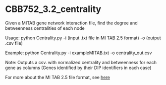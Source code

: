 # CBB752_3.2_centrality
Given a MITAB gene network interaction file, find the degree and betweenness centralities of each node

Usage:      python Centrality.py -i (input .txt file in MI TAB 2.5 format) -o (output .csv file)

Example:    python Centrality.py -i exampleMITAB.txt -o centrality_out.csv

Note:       Outputs a csv. with normalized centrality and betweenness for each gene as columns
(Genes identified by their DIP identifiers in each case)

For more about the MI TAB 2.5 file format, see [here](https://code.google.com/archive/p/psimi/wikis/PsimiTabFormat.wiki)
